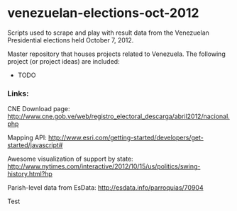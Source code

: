 venezuelan-elections-oct-2012
=============================

Scripts used to scrape and play with result data from the Venezuelan Presidential elections held October 7, 2012.

Master repository that houses projects related to Venezuela. The following project (or project ideas) are included:

* TODO

### Links:

CNE Download page: http://www.cne.gob.ve/web/registro_electoral_descarga/abril2012/nacional.php

Mapping API: http://www.esri.com/getting-started/developers/get-started/javascript#

Awesome visualization of support by state: http://www.nytimes.com/interactive/2012/10/15/us/politics/swing-history.html?hp

Parish-level data from EsData: http://esdata.info/parroquias/70904

Test
